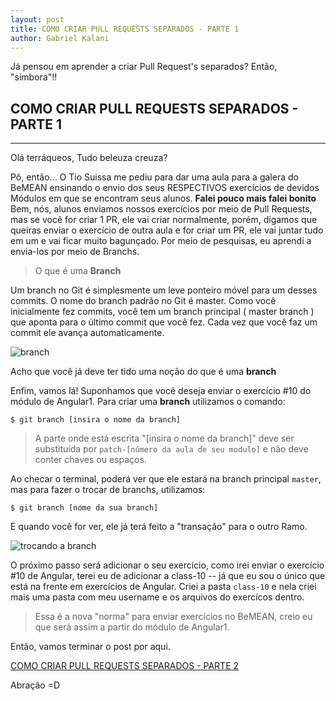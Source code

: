 ```yaml
---
layout: post
title: COMO CRIAR PULL REQUESTS SEPARADOS - PARTE 1
author: Gabriel Kalani
---
```


Já pensou em aprender a criar Pull Request's separados?
Então, "simbora"!!

## COMO CRIAR PULL REQUESTS SEPARADOS - PARTE 1
-----

Olá terráqueos,
Tudo beleuza creuza?

Pô, então... O Tio Suissa me pediu para dar uma aula para a galera do BeMEAN ensinando o envio dos seus RESPECTIVOS exercícios de devidos Módulos em que se encontram seus alunos.
**Falei pouco mais falei bonito**
Bem, nós, alunos enviamos nossos exercícios por meio de Pull Requests, mas se você for criar 1 PR, ele vai criar normalmente, porém, digamos que queiras enviar o exercício de outra aula e for criar um PR, ele vai juntar tudo em um e vai ficar muito bagunçado.
Por meio de pesquisas, eu aprendi a envia-los por meio de Branchs.

> O que é uma **Branch**

Um branch no Git é simplesmente um leve ponteiro móvel para um desses commits. 
O nome do branch padrão no Git é master. Como você inicialmente fez commits, você tem um branch principal ( master branch ) que aponta para o último commit que você fez. 
Cada vez que você faz um commit ele avança automaticamente.

![branch](https://git-scm.com/figures/18333fig0303-tn.png)

Acho que você já deve ter tido uma noção do que é uma **branch**

Enfim, vamos lá!
Suponhamos que você deseja enviar o exercício #10 do módulo de Angular1.
Para criar uma **branch** utilizamos o comando:
```shell
$ git branch [insira o nome da branch]
```

> A parte onde está escrita "[insira o nome da branch]" deve ser substituída por `patch-[número da aula de seu modulo]` e não deve conter chaves ou espaços.

Ao checar o terminal, poderá ver que ele estará na branch principal `master`, mas para fazer o trocar de branchs, utilizamos:

```shell
$ git branch [nome da sua branch]
```

E quando você for ver, ele já terá feito a "transação" para o outro Ramo.

![trocando a branch](http://i.imgur.com/oKjBTvM.png)

O próximo passo será adicionar o seu exercício, como irei enviar o exercício #10 de Angular, terei eu de adicionar a class-10 -- já que eu sou o único que está na frente em exercícios de Angular.
Criei a pasta `class-10` e nela criei mais uma pasta com meu username e os arquivos do exercícos dentro.
> Essa é a nova "norma" para enviar exercícios no BeMEAN, creio eu que será assim a partir do módulo de Angular1.

Então, vamos terminar o post por aqui.

[COMO CRIAR PULL REQUESTS SEPARADOS - PARTE 2](https://gkal19.github.io/2016/07/11/pull-request-separados-2.html)

Abração =D
